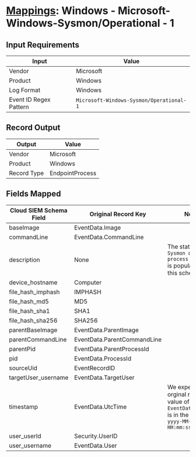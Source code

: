 # [Mappings](README.md): Windows - Microsoft-Windows-Sysmon/Operational - 1

## Input Requirements

|Input|Value|
|-----|-----|
|Vendor|Microsoft|
|Product|Windows|
|Log Format|Windows|
|Event ID Regex Pattern|`Microsoft-Windows-Sysmon/Operational-1`|

## Record Output

|Output|Value|
|------|-----|
|Vendor|Microsoft|
|Product|Windows|
|Record Type|EndpointProcess|

## Fields Mapped

|Cloud SIEM Schema Field|Original Record Key|Notes|
|-----------------------|-------------------|-----|
|baseImage|EventData.Image||
|commandLine|EventData.CommandLine||
|description|None|The static text `Sysmon observed process creation` is populated in this schema field.|
|device_hostname|Computer||
|file_hash_imphash|IMPHASH||
|file_hash_md5|MD5||
|file_hash_sha1|SHA1||
|file_hash_sha256|SHA256||
|parentBaseImage|EventData.ParentImage||
|parentCommandLine|EventData.ParentCommandLine||
|parentPid|EventData.ParentProcessId||
|pid|EventData.ProcessId||
|sourceUid|EventRecordID||
|targetUser_username|EventData.TargetUser||
|timestamp|EventData.UtcTime|We expect the orginal record value of `EventData.UtcTime` is in the format `yyyy-MM-dd HH:mm:ss.SSS`|
|user_userId|Security.UserID||
|user_username|EventData.User||

